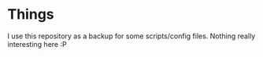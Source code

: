 # Things

I use this repository as a backup for some scripts/config files. Nothing really interesting here :P
